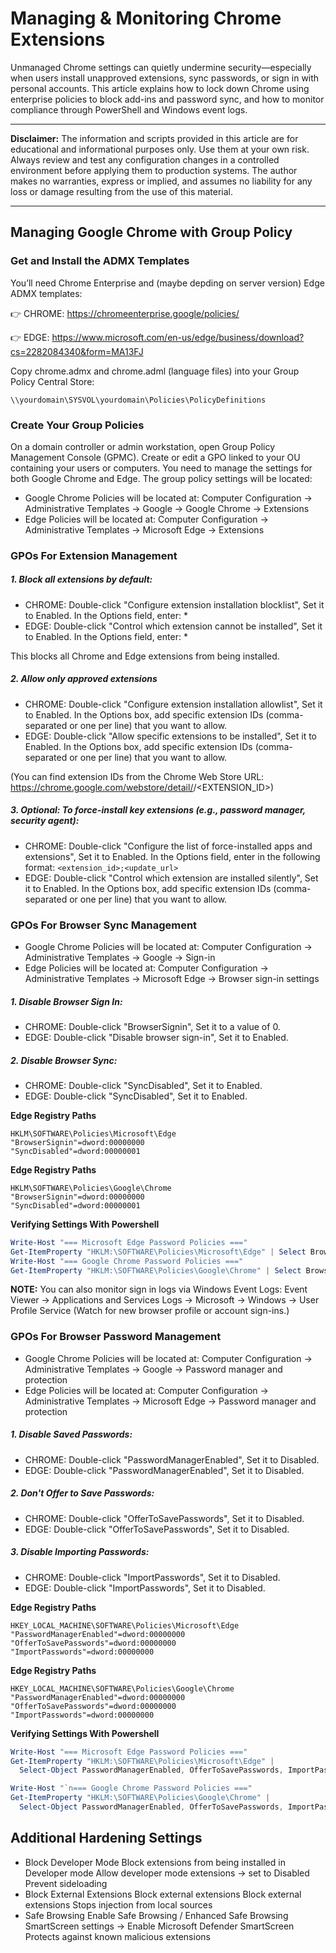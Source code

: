 # Managing & Monitoring Chrome Extensions

Unmanaged Chrome settings can quietly undermine security—especially when users install unapproved extensions, sync passwords, or sign in with personal accounts. This article explains how to lock down Chrome using enterprise policies to block add-ins and password sync, and how to monitor compliance through PowerShell and Windows event logs.

---

**Disclaimer:** The information and scripts provided in this article are for educational and informational purposes only. Use them at your own risk. Always review and test any configuration changes in a controlled environment before applying them to production systems. The author makes no warranties, express or implied, and assumes no liability for any loss or damage resulting from the use of this material.

---

## Managing Google Chrome with Group Policy

### Get and Install the ADMX Templates
You’ll need Chrome Enterprise and (maybe depding on server version) Edge ADMX templates:

👉 CHROME: https://chromeenterprise.google/policies/

👉 EDGE: https://www.microsoft.com/en-us/edge/business/download?cs=2282084340&form=MA13FJ

Copy chrome.admx and chrome.adml (language files) into your Group Policy Central Store:

```
\\yourdomain\SYSVOL\yourdomain\Policies\PolicyDefinitions
```

### Create Your Group Policies 
On a domain controller or admin workstation, open Group Policy Management Console (GPMC). Create or edit a GPO linked to your OU containing your users or computers. You need to manage the settings for both Google Chrome and Edge.  The group policy settings will be located: 

- Google Chrome Policies will be located at: Computer Configuration → Administrative Templates → Google → Google Chrome → Extensions
- Edge Policies will be located at: Computer Configuration → Administrative Templates → Microsoft Edge → Extensions

### GPOs For Extension Management
##### 1. Block all extensions by default:
- CHROME: Double-click "Configure extension installation blocklist", Set it to Enabled. In the Options field, enter: *
- EDGE: Double-click "Control which extension cannot be installed", Set it to Enabled. In the Options field, enter: *

This blocks all Chrome and Edge extensions from being installed.

##### 2. Allow only approved extensions
- CHROME: Double-click "Configure extension installation allowlist", Set it to Enabled. In the Options box, add specific extension IDs (comma-separated or one per line) that you want to allow.
- EDGE: Double-click "Allow specific extensions to be installed", Set it to Enabled. In the Options box, add specific extension IDs (comma-separated or one per line) that you want to allow.

(You can find extension IDs from the Chrome Web Store URL:
https://chrome.google.com/webstore/detail/<extension-name>/<EXTENSION_ID>)

##### 3. Optional: To force-install key extensions (e.g., password manager, security agent):
- CHROME: Double-click "Configure the list of force-installed apps and extensions", Set it to Enabled. In the Options field, enter in the following format: ```<extension_id>;<update_url>```
- EDGE: Double-click "Control which extension are installed silently", Set it to Enabled. In the Options box, add specific extension IDs (comma-separated or one per line) that you want to allow.


### GPOs For Browser Sync Management
- Google Chrome Policies will be located at: Computer Configuration → Administrative Templates → Google → Sign-in
- Edge Policies will be located at: Computer Configuration → Administrative Templates → Microsoft Edge → Browser sign-in settings

##### 1. Disable Browser Sign In:
- CHROME: Double-click "BrowserSignin", Set it to a value of 0. 
- EDGE: Double-click "Disable browser sign-in", Set it to Enabled. 

##### 2. Disable Browser Sync:
- CHROME: Double-click "SyncDisabled", Set it to Enabled. 
- EDGE: Double-click "SyncDisabled", Set it to Enabled. 

**Edge Registry Paths**
```
HKLM\SOFTWARE\Policies\Microsoft\Edge
"BrowserSignin"=dword:00000000
"SyncDisabled"=dword:00000001
```
**Edge Registry Paths**
```
HKLM\SOFTWARE\Policies\Google\Chrome
"BrowserSignin"=dword:00000000
"SyncDisabled"=dword:00000001
```

**Verifying Settings With Powershell**
```powershell
Write-Host "=== Microsoft Edge Password Policies ==="
Get-ItemProperty "HKLM:\SOFTWARE\Policies\Microsoft\Edge" | Select BrowserSignin, SyncDisabled
Write-Host "=== Google Chrome Password Policies ==="
Get-ItemProperty "HKLM:\SOFTWARE\Policies\Google\Chrome" | Select BrowserSignin, SyncDisabled
```

**NOTE:** You can also monitor sign in logs via Windows Event Logs: Event Viewer → Applications and Services Logs → Microsoft → Windows → User Profile Service
(Watch for new browser profile or account sign-ins.)

### GPOs For Browser Password Management
- Google Chrome Policies will be located at: Computer Configuration → Administrative Templates → Google → Password manager and protection
- Edge Policies will be located at: Computer Configuration → Administrative Templates → Microsoft Edge → Password manager and protection

##### 1. Disable Saved Passwords:
- CHROME: Double-click "PasswordManagerEnabled", Set it to Disabled. 
- EDGE: Double-click "PasswordManagerEnabled", Set it to Disabled. 

##### 2. Don't Offer to Save Passwords:
- CHROME: Double-click "OfferToSavePasswords", Set it to Disabled. 
- EDGE: Double-click "OfferToSavePasswords", Set it to Disabled. 

##### 3. Disable Importing Passwords:
- CHROME: Double-click "ImportPasswords", Set it to Disabled. 
- EDGE: Double-click "ImportPasswords", Set it to Disabled. 

**Edge Registry Paths**
```
HKEY_LOCAL_MACHINE\SOFTWARE\Policies\Microsoft\Edge
"PasswordManagerEnabled"=dword:00000000
"OfferToSavePasswords"=dword:00000000
"ImportPasswords"=dword:00000000
```
**Edge Registry Paths**
```
HKEY_LOCAL_MACHINE\SOFTWARE\Policies\Google\Chrome
"PasswordManagerEnabled"=dword:00000000
"OfferToSavePasswords"=dword:00000000
"ImportPasswords"=dword:00000000
```

**Verifying Settings With Powershell**
```powershell
Write-Host "=== Microsoft Edge Password Policies ==="
Get-ItemProperty "HKLM:\SOFTWARE\Policies\Microsoft\Edge" |
  Select-Object PasswordManagerEnabled, OfferToSavePasswords, ImportPasswords, SyncDisabled, BrowserSignin

Write-Host "`n=== Google Chrome Password Policies ==="
Get-ItemProperty "HKLM:\SOFTWARE\Policies\Google\Chrome" |
  Select-Object PasswordManagerEnabled, OfferToSavePasswords, ImportPasswords, SyncDisabled, BrowserSignin
```

## Additional Hardening Settings
- Block Developer Mode	Block extensions from being installed in Developer mode	Allow developer mode extensions → set to Disabled	Prevent sideloading
- Block External Extensions	Block external extensions	Block external extensions	Stops injection from local sources
- Safe Browsing	Enable Safe Browsing / Enhanced Safe Browsing	SmartScreen settings → Enable Microsoft Defender SmartScreen	Protects against known malicious extensions